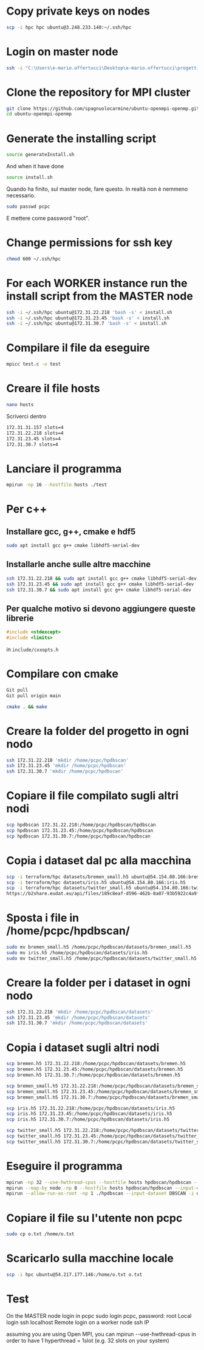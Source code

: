 # Copy private keys on nodes
```bash
scp -i hpc hpc ubuntu@3.248.233.140:~/.ssh/hpc
```

# Login on master node
```bash
ssh -i "C:\Users\e-mario.offertucci\Desktop\e-mario.offertucci\progetti\terraform\HPC\hpc" ubuntu@34.240.83.109
```

# Clone the repository for MPI cluster
```bash
git clone https://github.com/spagnuolocarmine/ubuntu-openmpi-openmp.git
cd ubuntu-openmpi-openmp
```

# Generate the installing script
```bash
source generateInstall.sh
```

And when it have done
```bash
source install.sh
```

Quando ha finito, sul master node, fare questo.
In realtà non è nemmeno necessario.
```bash
sudo passwd pcpc
```

E mettere come password "root".

# Change permissions for ssh key
```bash
chmod 600 ~/.ssh/hpc
```

# For each WORKER instance run the install script from the MASTER node
```bash
ssh -i ~/.ssh/hpc ubuntu@172.31.22.218 'bash -s' < install.sh
ssh -i ~/.ssh/hpc ubuntu@172.31.23.45 'bash -s' < install.sh
ssh -i ~/.ssh/hpc ubuntu@172.31.30.7 'bash -s' < install.sh
```

# Compilare il file da eseguire
```bash
mpicc test.c -o test
```

# Creare il file hosts
```bash
nano hosts
```

Scriverci dentro
```bash
172.31.31.157 slots=4
172.31.22.218 slots=4
172.31.23.45 slots=4
172.31.30.7 slots=4
```

# Lanciare il programma
```bash
mpirun -np 16 --hostfile hosts ./test
```

# Per c++
## Installare gcc, g++, cmake e hdf5
```bash
sudo apt install gcc g++ cmake libhdf5-serial-dev
```

## Installarle anche sulle altre macchine
```bash
ssh 172.31.22.218 && sudo apt install gcc g++ cmake libhdf5-serial-dev
ssh 172.31.23.45 && sudo apt install gcc g++ cmake libhdf5-serial-dev
ssh 172.31.30.7 && sudo apt install gcc g++ cmake libhdf5-serial-dev
```

## Per qualche motivo si devono aggiungere queste librerie
```c++
#include <stdexcept>
#include <limits>
```

in ```include/cxxopts.h```

# Compilare con cmake
```bash
Git pull
Git pull origin main

cmake . && make
```

# Creare la folder del progetto in ogni nodo
```bash
ssh 172.31.22.218 'mkdir /home/pcpc/hpdbscan'
ssh 172.31.23.45 'mkdir /home/pcpc/hpdbscan'
ssh 172.31.30.7 'mkdir /home/pcpc/hpdbscan'
```

# Copiare il file compilato sugli altri nodi
```bash
scp hpdbscan 172.31.22.218:/home/pcpc/hpdbscan/hpdbscan
scp hpdbscan 172.31.23.45:/home/pcpc/hpdbscan/hpdbscan
scp hpdbscan 172.31.30.7:/home/pcpc/hpdbscan/hpdbscan
```

# Copia i dataset dal pc alla macchina
```bash
scp -i terraform/hpc datasets/bremen_small.h5 ubuntu@54.154.80.166:bremen_small.h5
scp -i terraform/hpc datasets/iris.h5 ubuntu@54.154.80.166:iris.h5
scp -i terraform/hpc datasets/twitter_small.h5 ubuntu@54.154.80.166:twitter_small.h5
https://b2share.eudat.eu/api/files/189c8eaf-d596-462b-8a07-93b5922c4a9f/bremen.h5.h5
```

# Sposta i file in /home/pcpc/hpdbscan/
```bash
sudo mv bremen_small.h5 /home/pcpc/hpdbscan/datasets/bremen_small.h5
sudo mv iris.h5 /home/pcpc/hpdbscan/datasets/iris.h5
sudo mv twitter_small.h5 /home/pcpc/hpdbscan/datasets/twitter_small.h5
```

# Creare la folder per i dataset in ogni nodo
```bash
ssh 172.31.22.218 'mkdir /home/pcpc/hpdbscan/datasets'
ssh 172.31.23.45 'mkdir /home/pcpc/hpdbscan/datasets'
ssh 172.31.30.7 'mkdir /home/pcpc/hpdbscan/datasets'
```

# Copia i dataset sugli altri nodi
```bash
scp bremen.h5 172.31.22.218:/home/pcpc/hpdbscan/datasets/bremen.h5
scp bremen.h5 172.31.23.45:/home/pcpc/hpdbscan/datasets/bremen.h5
scp bremen.h5 172.31.30.7:/home/pcpc/hpdbscan/datasets/bremen.h5

scp bremen_small.h5 172.31.22.218:/home/pcpc/hpdbscan/datasets/bremen_small.h5
scp bremen_small.h5 172.31.23.45:/home/pcpc/hpdbscan/datasets/bremen_small.h5
scp bremen_small.h5 172.31.30.7:/home/pcpc/hpdbscan/datasets/bremen_small.h5

scp iris.h5 172.31.22.218:/home/pcpc/hpdbscan/datasets/iris.h5
scp iris.h5 172.31.23.45:/home/pcpc/hpdbscan/datasets/iris.h5
scp iris.h5 172.31.30.7:/home/pcpc/hpdbscan/datasets/iris.h5

scp twitter_small.h5 172.31.22.218:/home/pcpc/hpdbscan/datasets/twitter_small.h5
scp twitter_small.h5 172.31.23.45:/home/pcpc/hpdbscan/datasets/twitter_small.h5
scp twitter_small.h5 172.31.30.7:/home/pcpc/hpdbscan/datasets/twitter_small.h5
```

# Eseguire il programma
```bash
mpirun -np 32 --use-hwthread-cpus --hostfile hosts hpdbscan/hpdbscan --input-dataset DBSCAN -i hpdbscan/datasets/bremen.h5 /usr/include/hdf5
mpirun --map-by node -np 8 --hostfile hosts hpdbscan/hpdbscan --input-dataset DBSCAN -i hpdbscan/datasets/bremen.h5 /usr/include/hdf5
mpirun --allow-run-as-root -np 1 ./hpdbscan --input-dataset DBSCAN -i datasets/bremen_small.h5 /usr/include/hdf5
```

# Copiare il file su l'utente non pcpc
```bash
sudo cp o.txt /home/o.txt
```

# Scaricarlo sulla macchine locale
```bash
scp -i hpc ubuntu@54.217.177.146:/home/o.txt o.txt
```

# Test
On the MASTER node login in pcpc sudo login pcpc, password: root
Local login ssh localhost
Remote login on a worker node ssh IP

assuming you are using Open MPI, you can mpirun --use-hwthread-cpus in order to have 1 hyperthread = 1slot (e.g. 32 slots on your system)